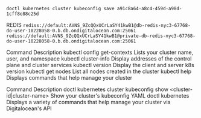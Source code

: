 

`doctl kubernetes cluster kubeconfig save a91c8a64-a8c4-459d-a98d-1cff8e88c25d`

REDIS
`rediss://default:AVNS_9ZcQQxUCrLaSY41kwB1@db-redis-nyc3-67768-do-user-10228058-0.b.db.ondigitalocean.com:25061`
`rediss://default:AVNS_9ZcQQxUCrLaSY41kwB1@private-db-redis-nyc3-67768-do-user-10228058-0.b.db.ondigitalocean.com:25061`

Command
Description
kubectl config get-contexts
Lists your cluster name, user, and namespace
kubectl cluster-info
Display addresses of the control plane and cluster services
kubectl version
Display the client and server k8s version
kubectl get nodes
List all nodes created in the cluster
kubectl help
Displays commands that help manage your cluster


Command
Description
doctl kubernetes cluster kubeconfig show <cluster-id|cluster-name>
Show your cluster's kubeconfig YAML
doctl kubernetes
Displays a variety of commands that help manage your cluster via Digitalocean's API
